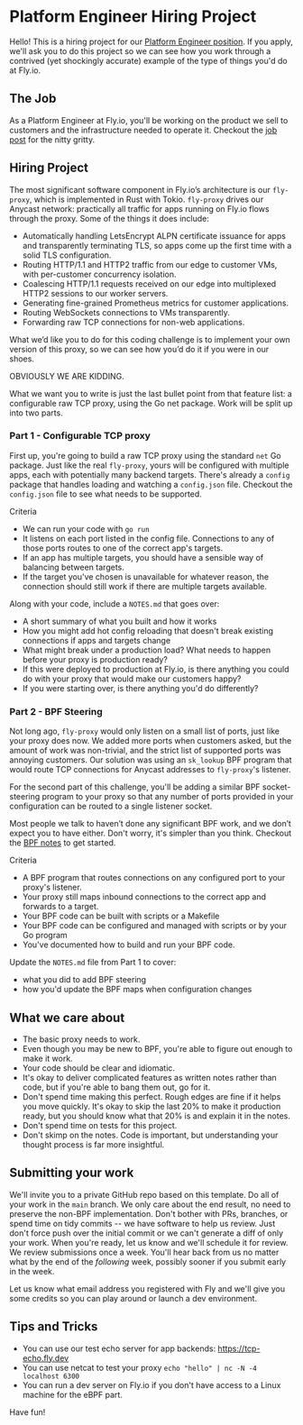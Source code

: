 # Platform Engineer Hiring Project

Hello! This is a hiring project for our [Platform Engineer position](https://fly.io/jobs/platform-product-engineer/). If you apply, we'll ask you to do this project so we can see how you work through a contrived (yet shockingly accurate) example of the type of things you'd do at Fly.io.

## The Job 

As a Platform Engineer at Fly.io, you'll be working on the product we sell to customers and the infrastructure needed to operate it. Checkout the [job post](https://fly.io/jobs/platform-product-engineer/) for the nitty gritty.

## Hiring Project

The most significant software component in Fly.io’s architecture is our `fly-proxy`, which is implemented in Rust with Tokio. `fly-proxy` drives our Anycast network: practically all traffic for apps running on Fly.io flows through the proxy. Some of the things it does include:
- Automatically handling LetsEncrypt ALPN certificate issuance for apps and transparently terminating TLS, so apps come up the first time with a solid TLS configuration.
- Routing HTTP/1.1 and HTTP2 traffic from our edge to customer VMs, with per-customer concurrency isolation.
- Coalescing HTTP/1.1 requests received on our edge into multiplexed HTTP2 sessions to our worker servers.
- Generating fine-grained Prometheus metrics for customer applications.
- Routing WebSockets connections to VMs transparently.
- Forwarding raw TCP connections for non-web applications.

What we’d like you to do for this coding challenge is to implement your own version of this proxy, so we can see how you’d do it if you were in our shoes.

OBVIOUSLY WE ARE KIDDING.

What we want you to write is just the last bullet point from that feature list: a configurable raw TCP proxy, using the Go net package. Work will be split up into two parts.

### Part 1 - Configurable TCP proxy

First up, you're going to build a raw TCP proxy using the standard `net` Go package. Just like the real `fly-proxy`, yours will be configured with multiple apps, each with potentially many backend targets. There's already a `config` package that handles loading and watching a `config.json` file. Checkout the `config.json` file to see what needs to be supported. 

Criteria
- We can run your code with `go run`
- It listens on each port listed in the config file. Connections to any of those ports routes to one of the correct app's targets.
- If an app has multiple targets, you should have a sensible way of balancing between targets.
- If the target you've chosen is unavailable for whatever reason, the connection should still work if there are multiple targets available.

Along with your code, include a `NOTES.md` that goes over:
- A short summary of what you built and how it works
- How you might add hot config reloading that doesn't break existing connections if apps and targets change
- What might break under a production load? What needs to happen before your proxy is production ready?
- If this were deployed to production at Fly.io, is there anything you could do with your proxy that would make our customers happy?
- If you were starting over, is there anything you'd do differently?

### Part 2 - BPF Steering

Not long ago, `fly-proxy` would only listen on a small list of ports, just like your proxy does now. We added more ports when customers asked, but the amount of work was non-trivial, and the strict list of supported ports was annoying customers. Our solution was using an `sk_lookup` BPF program that would route TCP connections for Anycast addresses to `fly-proxy`'s listener. 

For the second part of this challenge, you'll be adding a similar BPF socket-steering program to your proxy so that any number of ports provided in your configuration can be routed to a single listener socket.

Most people we talk to haven’t done any significant BPF work, and we don’t expect you to have either. Don't worry, it's simpler than you think. Checkout the [BPF notes](BPF.md) to get started.

Criteria
- A BPF program that routes connections on any configured port to your proxy's listener.
- Your proxy still maps inbound connections to the correct app and forwards to a target.
- Your BPF code can be built with scripts or a Makefile
- Your BPF code can be configured and managed with scripts or by your Go program
- You've documented how to build and run your BPF code.

Update the `NOTES.md` file from Part 1 to cover:
- what you did to add BPF steering
- how you'd update the BPF maps when configuration changes

## What we care about

- The basic proxy needs to work.
- Even though you may be new to BPF, you're able to figure out enough to make it work.
- Your code should be clear and idiomatic.
- It's okay to deliver complicated features as written notes rather than code, but if you're able to bang them out, go for it.
- Don't spend time making this perfect. Rough edges are fine if it helps you move quickly. It's okay to skip the last 20% to make it production ready, but you should know what that 20% is and explain it in the notes.
- Don't spend time on tests for this project.
- Don't skimp on the notes. Code is important, but understanding your thought process is far more insightful.

## Submitting your work

We'll invite you to a private GitHub repo based on this template. Do all of your work in the `main` branch. We only care about the end result, no need to preserve the non-BPF implementation. Don't bother with PRs, branches, or spend time on tidy commits -- we have software to help us review. Just don't force push over the initial commit or we can't generate a diff of only your work. When you're ready, let us know and we'll schedule it for review. We review submissions once a week. You'll hear back from us no matter what by the end of the _following_ week, possibly sooner if you submit early in the week.

Let us know what email address you registered with Fly and we'll give you some credits so you can play around or launch a dev environment.

## Tips and Tricks

- You can use our test echo server for app backends: https://tcp-echo.fly.dev 
- You can use netcat to test your proxy `echo "hello" | nc -N -4 localhost 6300`
- You can run a dev server on Fly.io if you don't have access to a Linux machine for the eBPF part.

Have fun!
